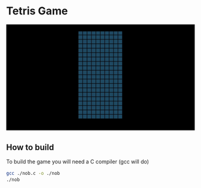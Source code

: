 # Tetris Game

![Gamplay!](./tetris.gif "Tetris gameplay preview")

## How to build

To build the game you will need a C compiler (gcc will do)
```bash
gcc ./nob.c -o ./nob
./nob
```
